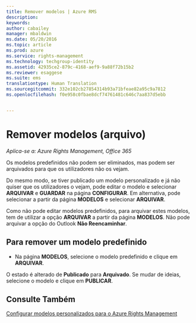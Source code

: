 ```yaml
---
title: Remover modelos | Azure RMS
description: 
keywords: 
author: cabailey
manager: mbaldwin
ms.date: 05/20/2016
ms.topic: article
ms.prod: azure
ms.service: rights-management
ms.technology: techgroup-identity
ms.assetid: 42935ce2-879c-4168-aef9-9a88f72b15b2
ms.reviewer: esaggese
ms.suite: ems
translationtype: Human Translation
ms.sourcegitcommit: 332e102cb27854314b93a71bfeae82a95c9a7812
ms.openlocfilehash: f0e958c0fbae8dcf74761481c646c7aa837d5ebb


---
```



# Remover modelos (arquivo)

*Aplica-se a: Azure Rights Management, Office 365*

Os modelos predefinidos não podem ser eliminados, mas podem ser arquivados para que os utilizadores não os vejam.

Do mesmo modo, se tiver publicado um modelo personalizado e já não quiser que os utilizadores o vejam, pode editar o modelo e selecionar **ARQUIVAR** e **GUARDAR** na página **CONFIGURAR**. Em alternativa, pode selecionar a partir da página **MODELOS** e selecionar **ARQUIVAR**.

Como não pode editar modelos predefinidos, para arquivar estes modelos, tem de utilizar a opção **ARQUIVAR** a partir da página **MODELOS**. Não pode arquivar a opção do Outlook **Não Reencaminhar**.

## Para remover um modelo predefinido

-   Na página **MODELOS**, selecione o modelo predefinido e clique em **ARQUIVAR**.

O estado é alterado de **Publicado** para **Arquivado**. Se mudar de ideias, selecione o modelo e clique em **PUBLICAR**.



## Consulte Também
[Configurar modelos personalizados para o Azure Rights Management](configure-custom-templates.md)


<!--HONumber=Jun16_HO4-->


